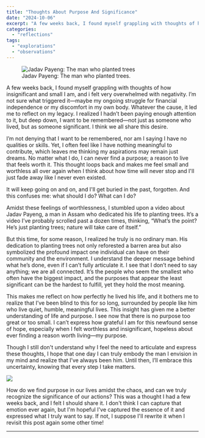 ```yaml
---
title: "Thoughts About Purpose And Significance"
date: "2024-10-06"
excerpt: "A few weeks back, I found myself grappling with thoughts of how insignificant and small I am, and i felt very overwhelmed with negativity. I’m not sure what triggered it—maybe my ongoing struggle for financial independence or my discomfort in my own body. Whatever the cause, it led me to reflect on my legacy. I realized I hadn’t been paying enough attention to it, but deep down, I want to be remembered—not just as someone who lived, but as someone significant. I think we all share this desire."
categories: 
  - "reflections"
tags: 
  - "explorations"
  - "observations"
---
```

<figure class="align-center">
  <img src="{{ site.url }}{{ site.baseurl }}/assets/images/jadav-payeng.jpeg" alt="Jadav Payeng: The man who planted trees">
  <figcaption>Jadav Payeng: The man who planted trees.</figcaption>
</figure> 

A few weeks back, I found myself grappling with thoughts of how insignificant and small I am, and i felt very overwhelmed with negativity. I’m not sure what triggered it—maybe my ongoing struggle for financial independence or my discomfort in my own body. Whatever the cause, it led me to reflect on my legacy. I realized I hadn’t been paying enough attention to it, but deep down, I want to be remembered—not just as someone who lived, but as someone significant. I think we all share this desire.

I’m not denying that I want to be remembered, nor am I saying I have no qualities or skills. Yet, I often feel like I have nothing meaningful to contribute, which leaves me thinking my aspirations may remain just dreams. No matter what I do, I can never find a purpose; a reason to live that feels worth it. This thought loops back and makes me feel small and worthless all over again when I think about how time will never stop and I'll just fade away like I never even existed.

It will keep going on and on, and I'll get buried in the past, forgotten. And this confuses me: what should I do? What can I do?

Amidst these feelings of worthlessness, I stumbled upon a video about Jadav Payeng, a man in Assam who dedicated his life to planting trees. It’s a video I’ve probably scrolled past a dozen times, thinking, “What’s the point? He’s just planting trees; nature will take care of itself.”

But this time, for some reason, I realized he truly is no ordinary man. His dedication to planting trees not only reforested a barren area but also symbolized the profound impact one individual can have on their community and the environment. I understand the deeper message behind what he’s done, even if I can’t fully articulate it. I see that I don’t need to say anything; we are all connected. It’s the people who seem the smallest who often have the biggest impact, and the purposes that appear the least significant can be the hardest to fulfill, yet they hold the most meaning.

This makes me reflect on how perfectly he lived his life, and it bothers me to realize that I’ve been blind to this for so long, surrounded by people like him who live quiet, humble, meaningful lives. This insight has given me a better understanding of life and purpose. I see now that there is no purpose too great or too small. I can’t express how grateful I am for this newfound sense of hope, especially when I felt worthless and insignificant, hopeless about ever finding a reason worth living—my purpose.

Though I still don't understand why I feel the need to articulate and express these thoughts, I hope that one day I can truly embody the man I envision in my mind and realize that I’ve always been him. Until then, I’ll embrace this uncertainty, knowing that every step I take matters.

![](https://dmuolhoi.wordpress.com/wp-content/uploads/2024/10/pexels-photo-38136.jpeg?w=1024)

How do we find purpose in our lives amidst the chaos, and can we truly recognize the significance of our actions? This was a thought I had a few weeks back, and I felt I should share it. I don't think I can capture that emotion ever again, but I'm hopeful I've captured the essence of it and expressed what I truly want to say. If not, I suppose I'll rewrite it when I revisit this post again some other time!

* * *
